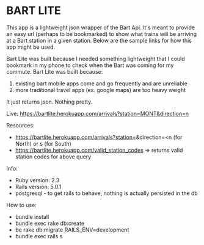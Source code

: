 # BART LITE

This app is a lightweight json wrapper of the Bart Api. It's meant to provide an easy url (perhaps to be bookmarked) to show what trains will be arriving at a Bart station in a given station. Below are the sample links for how this app might be used.

Bart Lite was built because I needed something lightweight that I could bookmark in my phone to check when the Bart was coming for my commute. Bart Lite was built because: 
1) existing bart mobile apps come and go frequently and are unreliable 
2) more traditional travel apps (ex. google maps) are too heavy weight

It just returns json. Nothing pretty.

Live:
https://bartlite.herokuapp.com/arrivals?station=MONT&direction=n

Resources: 

* https://bartlite.herokuapp.com/arrivals?station=<station-code>&direction=<n (for North) or s (for South) 
* https://bartlite.herokuapp.com/valid_station_codes => returns valid station codes for above query

Info:

* Ruby version: 2.3
* Rails version: 5.0.1
* postgresql - to get rails to behave, nothing is actually persisted in the db

How to use:

* bundle install
* bundle exec rake db:create
* be rake db:migrate RAILS_ENV=development
* bundle exec rails s
